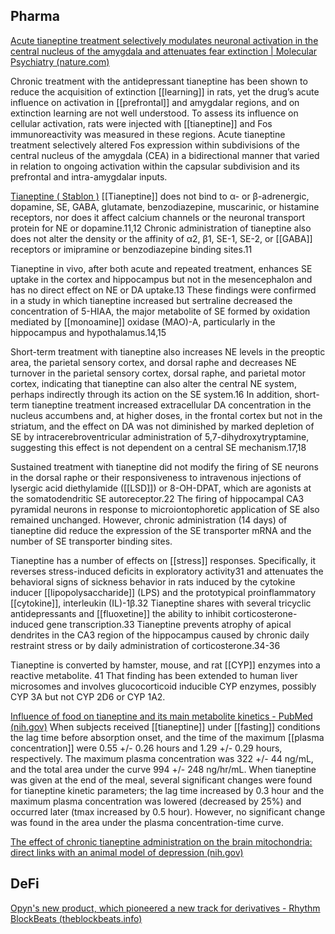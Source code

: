 ## Pharma
[Acute tianeptine treatment selectively modulates neuronal activation in the central nucleus of the amygdala and attenuates fear extinction | Molecular Psychiatry (nature.com)](https://www.nature.com/articles/mp2014169)

Chronic treatment with the antidepressant tianeptine has been shown to reduce the acquisition of extinction [[learning]] in rats, yet the drug’s acute influence on activation in [[prefrontal]] and amygdalar regions, and on extinction learning are not well understood. To assess its influence on cellular activation, rats were injected with [[tianeptine]] and Fos immunoreactivity was measured in these regions. Acute tianeptine treatment selectively altered Fos expression within subdivisions of the central nucleus of the amygdala (CEA) in a bidirectional manner that varied in relation to ongoing activation within the capsular subdivision and its prefrontal and intra-amygdalar inputs.

[Tianeptine ( Stablon )](https://www.tianeptine.com/stablon-tianeptine.html)
[[Tianeptine]] does not bind to α- or β-adrenergic, dopamine, SE, GABA, glutamate, benzodiazepine, muscarinic, or histamine receptors, nor does it affect calcium channels or the neuronal transport protein for NE or dopamine.11,12 Chronic administration of tianeptine also does not alter the density or the affinity of α2, β1, SE-1, SE-2, or [[GABA]] receptors or imipramine or benzodiazepine binding sites.11

Tianeptine in vivo, after both acute and repeated treatment, enhances SE uptake in the cortex and hippocampus but not in the mesencephalon and has no direct effect on NE or DA uptake.13 These findings were confirmed in a study in which tianeptine increased but sertraline decreased the concentration of 5-HIAA, the major metabolite of SE formed by oxidation mediated by [[monoamine]] oxidase (MAO)-A, particularly in the hippocampus and hypothalamus.14,15

Short-term treatment with tianeptine also increases NE levels in the preoptic area, the parietal sensory cortex, and dorsal raphe and decreases NE turnover in the parietal sensory cortex, dorsal raphe, and parietal motor cortex, indicating that tianeptine can also alter the central NE system, perhaps indirectly through its action on the SE system.16 In addition, short-term tianeptine treatment increased extracellular DA concentration in the nucleus accumbens and, at higher doses, in the frontal cortex but not in the striatum, and the effect on DA was not diminished by marked depletion of SE by intracerebroventricular administration of 5,7-dihydroxytryptamine, suggesting this effect is not dependent on a central SE mechanism.17,18

Sustained treatment with tianeptine did not modify the firing of SE neurons in the dorsal raphe or their responsiveness to intravenous injections of lysergic acid diethylamide ([[LSD]]) or 8-OH-DPAT, which are agonists at the somatodendritic SE autoreceptor.22 The firing of hippocampal CA3 pyramidal neurons in response to microiontophoretic application of SE also remained unchanged. However, chronic administration (14 days) of tianeptine did reduce the expression of the SE transporter mRNA and the number of SE transporter binding sites.

Tianeptine has a number of effects on [[stress]] responses. Specifically, it reverses stress-induced deficits in exploratory activity31 and attenuates the behavioral signs of sickness behavior in rats induced by the cytokine inducer [[lipopolysaccharide]] (LPS) and the prototypical proinflammatory [[cytokine]], interleukin (IL)-1β.32 Tianeptine shares with several tricyclic antidepressants and [[fluoxetine]] the ability to inhibit corticosterone-induced gene transcription.33 Tianeptine prevents atrophy of apical dendrites in the CA3 region of the hippocampus caused by chronic daily restraint stress or by daily administration of corticosterone.34-36

Tianeptine is converted by hamster, mouse, and rat [[CYP]] enzymes into a reactive metabolite. 41 That finding has been extended to human liver microsomes and involves glucocorticoid inducible CYP enzymes, possibly CYP 3A but not CYP 2D6 or CYP 1A2.

[Influence of food on tianeptine and its main metabolite kinetics - PubMed (nih.gov)](https://pubmed.ncbi.nlm.nih.gov/3243929/)
When subjects received [[tianeptine]] under [[fasting]] conditions the lag time before absorption onset, and the time of the maximum [[plasma concentration]] were 0.55 +/- 0.26 hours and 1.29 +/- 0.29 hours, respectively. The maximum plasma concentration was 322 +/- 44 ng/mL, and the total area under the curve 994 +/- 248 ng/hr/mL. When tianeptine was given at the end of the meal, several significant changes were found for tianeptine kinetic parameters; the lag time increased by 0.3 hour and the maximum plasma concentration was lowered (decreased by 25%) and occurred later (tmax increased by 0.5 hour). However, no significant change was found in the area under the plasma concentration-time curve.

[The effect of chronic tianeptine administration on the brain mitochondria: direct links with an animal model of depression (nih.gov)](https://www.ncbi.nlm.nih.gov/pmc/articles/PMC5104776/)

## DeFi
[Opyn's new product, which pioneered a new track for derivatives - Rhythm BlockBeats (theblockbeats.info)](https://theblockbeats.info/news/28571)

